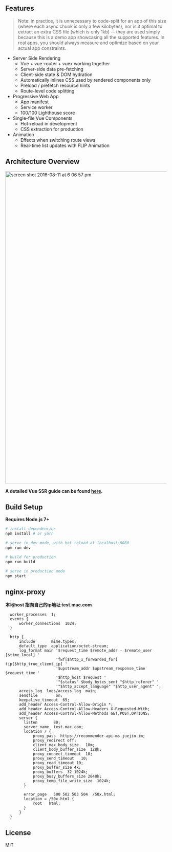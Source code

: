 ## Features

> Note: in practice, it is unnecessary to code-split for an app of this size (where each async chunk is only a few kilobytes), nor is it optimal to extract an extra CSS file (which is only 1kb) -- they are used simply because this is a demo app showcasing all the supported features. In real apps, you should always measure and optimize based on your actual app constraints.

- Server Side Rendering
  - Vue + vue-router + vuex working together
  - Server-side data pre-fetching
  - Client-side state & DOM hydration
  - Automatically inlines CSS used by rendered components only
  - Preload / prefetch resource hints
  - Route-level code splitting
- Progressive Web App
  - App manifest
  - Service worker
  - 100/100 Lighthouse score
- Single-file Vue Components
  - Hot-reload in development
  - CSS extraction for production
- Animation
  - Effects when switching route views
  - Real-time list updates with FLIP Animation

## Architecture Overview

<img width="973" alt="screen shot 2016-08-11 at 6 06 57 pm" src="https://cloud.githubusercontent.com/assets/499550/17607895/786a415a-5fee-11e6-9c11-45a2cfdf085c.png">

**A detailed Vue SSR guide can be found [here](https://ssr.vuejs.org).**

## Build Setup

**Requires Node.js 7+**

``` bash
# install dependencies
npm install # or yarn

# serve in dev mode, with hot reload at localhost:8080
npm run dev

# build for production
npm run build

# serve in production mode
npm start
```

## nginx-proxy
**本地host 指向自己的ip地址 test.mac.com**

```
  worker_processes  1;
  events {
      worker_connections  1024;
  }

  http {
      include       mime.types;
      default_type  application/octet-stream;
      log_format main '$request_time $remote_addr - $remote_user [$time_local] '
                      'fwf[$http_x_forwarded_for] tip[$http_true_client_ip] '
                      '$upstream_addr $upstream_response_time $request_time '
                      '$http_host $request '
                      '"$status" $body_bytes_sent "$http_referer" '
                      '"$http_accept_language" "$http_user_agent" ';
      access_log  logs/access.log  main;
      sendfile        on;
      keepalive_timeout  65;
      add_header Access-Control-Allow-Origin *;
      add_header Access-Control-Allow-Headers X-Requested-With;
      add_header Access-Control-Allow-Methods GET,POST,OPTIONS;
      server {
        listen       80;
        server_name  test.mac.com;
        location / {
            proxy_pass  https://recommender-api-ms.juejin.im;
            proxy_redirect off;
            client_max_body_size   10m;
            client_body_buffer_size  128k;
            proxy_connect_timeout  10;
            proxy_send_timeout   10;
            proxy_read_timeout 10;
            proxy_buffer_size 4k;
            proxy_buffers  32 1024k;
            proxy_busy_buffers_size 2048k;
            proxy_temp_file_write_size  1024k;
        }
          
        error_page   500 502 503 504  /50x.html;
        location = /50x.html {
            root   html;
        }
      }
  }

```

## License

MIT
